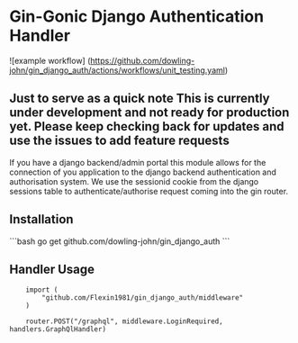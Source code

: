 <h1>Gin-Gonic Django Authentication Handler</h1>

![example workflow]
(https://github.com/dowling-john/gin_django_auth/actions/workflows/unit_testing.yaml)

<h2>
    Just to serve as a quick note This is currently under development and not ready for production yet.
    Please keep checking back for updates and use the issues to add feature requests
</h2>

If you have a django backend/admin portal this module allows for the connection of you application to the django backend 
authentication and authorisation system. We use the sessionid cookie from the django sessions table to authenticate/authorise
request coming into the gin router.

<h2>Installation</h2>
```bash
    go get github.com/dowling-john/gin_django_auth
```


<h2>Handler Usage</h2>

```golang
    import (
	    "github.com/Flexin1981/gin_django_auth/middleware"
    )

    router.POST("/graphql", middleware.LoginRequired, handlers.GraphQlHandler)
    
```